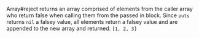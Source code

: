 Array#reject returns an array comprised of elements from the caller array who return 
false when calling them from the passed in block. Since `puts` returns `nil` a falsey 
value, all elements return a falsey value and are appended to the new array and 
returned. `[1, 2, 3]`
